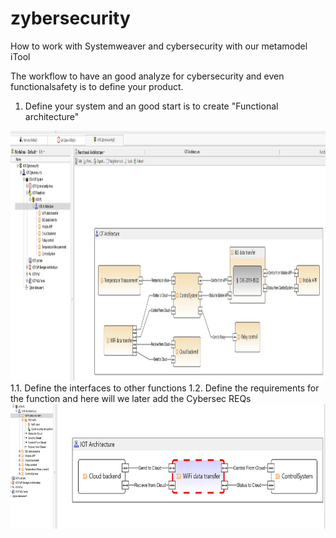 # zybersecurity
How to work with Systemweaver and cybersecurity with our metamodel iTool

The workflow to have an good analyze for cybersecurity and even functionalsafety is to define your product. 
1. Define your system and an good start is to create "Functional architecture"
<img src="picture/IOT_architecture.jpg" alt="Functional architecture" width="800" height="400">
1.1. Define the interfaces to other functions
1.2. Define the requirements for the function and here will we later add the Cybersec REQs
<img src="picture/function_interface.jpg" alt="Functional architecture" width="800" height="200">
